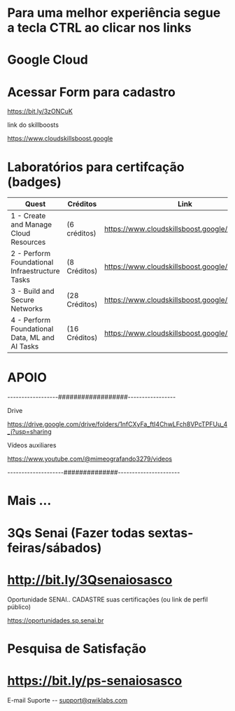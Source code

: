 # Para uma melhor experiência segue a tecla CTRL ao clicar nos links


# Google Cloud


# Acessar Form para cadastro

https://bit.ly/3zONCuK


link do skillboosts

https://www.cloudskillsboost.google


# Laboratórios para certifcação (badges)
| Quest | Créditos | Link |
| --- | --- | ---|
| 1 - Create and Manage Cloud Resources | (6 créditos) | https://www.cloudskillsboost.google/quests/120 |
| 2 - Perform Foundational Infraestructure Tasks | (8 Créditos) | https://www.cloudskillsboost.google/quests/118 |
| 3 - Build and Secure Networks | (28 Créditos) | https://www.cloudskillsboost.google/quests/128 |
| 4 -  Perform Foundational Data, ML and AI Tasks | (16 Créditos) | https://www.cloudskillsboost.google/quests/117  |



# APOIO

------------------##################-----------------

Drive    

https://drive.google.com/drive/folders/1nfCXyFa_ftI4ChwLFch8VPcTPFUu_4_j?usp=sharing


Vídeos auxiliares
 
https://www.youtube.com/@mimeografando3279/videos

--------------------##############----------------------

# Mais ...

# 3Qs Senai (Fazer todas sextas-feiras/sábados)

# http://bit.ly/3Qsenaiosasco

Oportunidade SENAI.. CADASTRE suas certificações (ou link de perfil público)

https://oportunidades.sp.senai.br

 
# Pesquisa de Satisfação

# https://bit.ly/ps-senaiosasco 


E-mail Suporte  --  support@qwiklabs.com


